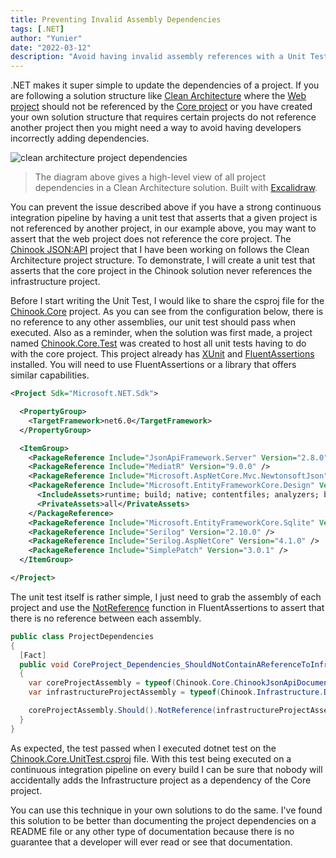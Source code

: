 ```yaml
---
title: Preventing Invalid Assembly Dependencies
tags: [.NET]
author: "Yunier"
date: "2022-03-12"
description: "Avoid having invalid assembly references with a Unit Test."
---
```


.NET makes it super simple to update the dependencies of a project. If you are following a solution structure like [Clean Architecture](https://github.com/ardalis/CleanArchitecture#design-decisions-and-dependencies) where the [Web project](https://github.com/ardalis/CleanArchitecture#the-web-project) should not be referenced by the [Core project](https://github.com/ardalis/CleanArchitecture#the-core-project) or you have created your own solution structure that requires certain projects do not reference another project then you might need a way to avoid having developers incorrectly adding dependencies. 

![clean architecture project dependencies](/post/2022/preventing-invalid-assembly-dependencies/clean-architecture-projet-dependencies.png)

> The diagram above gives a high-level view of all project dependencies in a Clean Architecture solution. Built with [Excalidraw](https://excalidraw.com/).

You can prevent the issue described above if you have a strong continuous integration pipeline by having a unit test that asserts that a given project is not referenced by another project, in our example above, you may want to assert that the web project does not reference the core project. The [Chinook JSON:API](https://chinook-jsonapi.herokuapp.com/) project that I have been working on follows the Clean Architecture project structure. To demonstrate, I will create a unit test that asserts that the core project in the Chinook solution never references the infrastructure project.

Before I start writing the Unit Test, I would like to share the csproj file for the [Chinook.Core](https://github.com/circleupx/Chinook/tree/master/src/Chinook.Core) project. As you can see from the configuration below, there is no reference to any other assemblies, our unit test should pass when executed. Also as a reminder, when the solution was first made, a project named [Chinook.Core.Test](https://github.com/circleupx/Chinook/tree/master/test/Chinook.Core.Test) was created to host all unit tests having to do with the core project. This project already has [XUnit](https://xunit.net/) and [FluentAssertions](https://fluentassertions.com/) installed. You will need to use FluentAssertions or a library that offers similar capabilities.

```xml
<Project Sdk="Microsoft.NET.Sdk">

  <PropertyGroup>
    <TargetFramework>net6.0</TargetFramework>
  </PropertyGroup>

  <ItemGroup>
    <PackageReference Include="JsonApiFramework.Server" Version="2.8.0" />
    <PackageReference Include="MediatR" Version="9.0.0" />
    <PackageReference Include="Microsoft.AspNetCore.Mvc.NewtonsoftJson" Version="6.0.2" />
    <PackageReference Include="Microsoft.EntityFrameworkCore.Design" Version="6.0.2">
      <IncludeAssets>runtime; build; native; contentfiles; analyzers; buildtransitive</IncludeAssets>
      <PrivateAssets>all</PrivateAssets>
    </PackageReference>
    <PackageReference Include="Microsoft.EntityFrameworkCore.Sqlite" Version="6.0.2" />
    <PackageReference Include="Serilog" Version="2.10.0" />
    <PackageReference Include="Serilog.AspNetCore" Version="4.1.0" />
    <PackageReference Include="SimplePatch" Version="3.0.1" />
  </ItemGroup>

</Project>
```

The unit test itself is rather simple, I just need to grab the assembly of each project and use the [NotReference](https://fluentassertions.com/assemblies/) function in FluentAssertions to assert that there is no reference between each assembly. 

```c#
public class ProjectDependencies
{
  [Fact]
  public void CoreProject_Dependencies_ShouldNotContainAReferenceToInfrastructureProject()
  {
    var coreProjectAssembly = typeof(Chinook.Core.ChinookJsonApiDocumentContext).Assembly;
    var infrastructureProjectAssembly = typeof(Chinook.Infrastructure.Database.ChinookDbContext).Assembly;

    coreProjectAssembly.Should().NotReference(infrastructureProjectAssembly);
  }
}
```

As expected, the test passed when I executed dotnet test on the [Chinook.Core.UnitTest.csproj](https://github.com/circleupx/Chinook/blob/master/test/Chinook.Core.Test/Chinook.Core.UnitTest.csproj) file. With this test being executed on a continuous integration pipeline on every build I can be sure that nobody will accidentally adds the Infrastructure project as a dependency of the Core project. 

You can use this technique in your own solutions to do the same. I've found this solution to be better than documenting the project dependencies on a README file or any other type of documentation because there is no guarantee that a developer will ever read or see that documentation.
